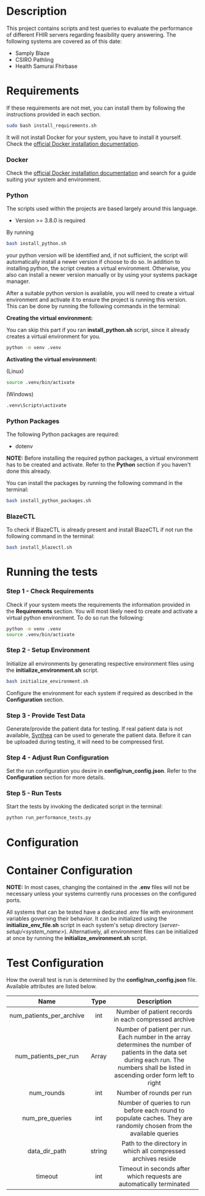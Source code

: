 # Description

This project contains scripts and test queries to evaluate the performance of different FHIR
servers regarding feasibility query answering.
The following systems are covered as of this date:
- Samply Blaze
- CSIRO Pathling
- Health Samurai Fhirbase

# Requirements

If these requirements are not met, you can install them by following the instructions 
provided in each section.
```bash
sudo bash install_requirements.sh
```
It will not install Docker for your system, you have to install it yourself. Check the
[official Docker installation documentation](https://docs.docker.com/engine/install/).

### Docker
Check the
[official Docker installation documentation](https://docs.docker.com/engine/install/) and 
search for a guide suiting your system and environment.


### Python
The scripts used within the projects are based largely around this language.
- Version >= 3.8.0 is required

By running
```bash
bash install_python.sh
```
your python version will be identified and, if not sufficient, the script will automatically
install a newer version if choose to do so. In addition to installing python, the script creates
a virtual environment. Otherwise, you also can install a newer version manually or by using
your systems package manager.

After a suitable python version is available, you will need to create a virtual environment
and activate it to ensure the project is running this version. This can be done by running
the following commands in the terminal:

**Creating the virtual environment:**

You can skip this part if you ran **install_python.sh** script, since it already creates a
virtual environment for you.
```bash
python -m venv .venv
```

**Activating the virtual environment:**

(Linux)
```bash
source .venv/bin/activate
```

(Windows)
```bash
.venv\Scripts\activate
```

### Python Packages
The following Python packages are required:
- dotenv

**NOTE:** Before installing the required python packages, a virtual environment has to be created and
activate. Refer to the **Python** section if you haven't done this already. 

You can install the packages by running the following command in the terminal:
```bash
bash install_python_packages.sh
```

### BlazeCTL
To check if BlazeCTL is already present and install BlazeCTL if not run the following 
command in the terminal:
```bash
bash install_blazectl.sh
```

# Running the tests

### Step 1 - Check Requirements
Check if your system meets the requirements the information provided in the **Requirements** section.
You will most likely need to create and activate a virtual python environment. To do so run the following:
```bash
python -m venv .venv
source .venv/bin/activate
```

### Step 2 - Setup Environment
Initialize all environments by generating respective environment files using the **initialize_environment.sh**
script. 
```bash
bash initialize_environment.sh 
```
Configure the environment for each system if required as described in the **Configuration** section.

### Step 3 - Provide Test Data
Generate/provide the patient data for testing. If real patient data is not available, [Synthea](https://github.com/synthetichealth/synthea) can be used to generate the patient data. Before it can be uploaded during testing, it will need to be compressed first.

### Step 4 - Adjust Run Configuration
Set the run configuration you desire in **config/run_config.json**. Refer to the **Configuration** section for more details.

### Step 5 - Run Tests
Start the tests by invoking the dedicated script in the terminal:
```bash
python run_performance_tests.py
```
# Configuration

# Container Configuration
**NOTE:** In most cases, changing the contained in the **.env** files will not be necessary unless your systems 
currently runs processes on the configured ports.

All systems that can be tested have a dedicated .env file with environment variables governing their behavior. It can be
initialized using the **initialize_env_file.sh** script in each system's setup directory (*server-setup/<system_name>*).
Alternatively, all environment files can be initialized at once by running the 
**initialize_environment.sh** script.

# Test Configuration

How the overall test is run is determined by the **config/run_config.json** file. Available attributes are listed
below.

|           Name           |    Type    |                                                                                       Description                                                                                        |
|:------------------------:|:----------:|:----------------------------------------------------------------------------------------------------------------------------------------------------------------------------------------:|
| num_patients_per_archive |    int     |                                                                   Number of patient records in each compressed archive                                                                   |
|   num_patients_per_run   | Array<int> | Number of patient per run. Each number in the array determines the number of patients in the data set during each run. The numbers shall be listed in ascending order form left to right |
|        num_rounds        |    int     |                                                                                 Number of rounds per run                                                                                 |
|     num_pre_queries      |    int     |                                    Number of queries to run before each round to populate caches. They are randomly chosen from the available queries                                    |
|      data_dir_path       |   string   |                                                              Path to the directory in which all compressed archives reside                                                               |
|         timeout          |    int     |                                                           Timeout in seconds after which requests are automatically terminated                                                           |
